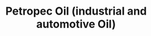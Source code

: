 ---
title: "Petropec Oil (industrial and automotive Oil)"
url: /karachi/petropec-oil-industrial-and-automotive-oil/
shop: shop
---